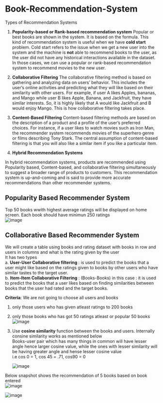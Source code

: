 # Book-Recommendation-System

Types of Recommendation Systems
1.	**Popularity-based or Rank-based recommendation system**
Popular or best books are shown in the system. It is based on the formula.
This kind of recommendation system is useful when we have **cold start** problem. Cold start refers to the issue when we get a new user into the system and the machine is **not** able to recommend books to the user, as the user did not have any historical interactions available in the dataset. In those cases, we can use a popular or rank-based recommendation system to recommend movies to the new user.

2.	**Collaborative Filtering**
The collaborative filtering method is based on gathering and analyzing data on users’ behavior. This includes the user’s online activities and predicting what they will like based on their similarity with other users.
For example, if user A likes Apples, bananas, and Mango while user B likes Apple, Banana, and Jackfruit, they have similar interests. So, it is highly likely that A would like Jackfruit and B would enjoy Mango. This is how collaborative filtering takes place.

3.	**Content-Based Filtering**
Content-based filtering methods are based on the description of a product and a profile of the user’s preferred choices. 
For instance, if a user likes to watch movies such as Iron Man, the recommender system recommends movies of the superhero genre or films describing Tony Stark. The central assumption of content-based filtering is that you will also like a similar item if you like a particular item.

4.	**Hybrid Recommendation Systems**

In hybrid recommendation systems, products are recommended using Popularity based, Content-based, and collaborative filtering simultaneously to suggest a broader range of products to customers. This recommendation system is up-and-coming and is said to provide more accurate recommendations than other recommender systems.

## Popularity Based Recommender System
Top 50 books wwith highest average ratings will be displayed on home screen. Each book should have minimun 250 ratings </br>
![image](https://github.com/ravi0dubey/Book-Recommendation-System/assets/38419795/944028b2-bf7c-451f-990b-f455b92f5e65)

## Collaborative Based Recommender System
We will create a table using books and rating dataset with books in row and users in columns and what is the rating given by the user </br>
It has two types </br>
a. **User-User Collaborative filtering** : is used to predict the books that a user might like based on the ratings given to books by other users who have similar tastes to the target user. </br>
b. **Item-Item Collaborative Filtering** : (Books-Books) in this case  : it is used to predict the books that a user likes based on finding similarities between books that the user had rated and the target books.</br>

**Criteria**: We are not going to choose all users and books
1. only those users who has given atleast ratings to 200 books </br>
2. only those books who has got 50 ratings atleast or popular 50 books </br>
![image](https://github.com/ravi0dubey/Book-Recommendation-System/assets/38419795/20678e54-aa9d-41ba-aed7-51df2f920ca5)
3. Use **cosine similarity** function between the books and users. Internally consine similarity works as mentioned below </br>
   Books-user pair which has many things in common will have lesser angle hence larger cosine value, while the ones with lesser similarity will be having greater angle and hense lesser cosine value</br>
   i.e cos 0 = 1, cos 45 = .71, cos90 = 0</br>
   
   ![image](https://github.com/ravi0dubey/Book-Recommendation-System/assets/38419795/8eb19915-1de9-4873-82d1-e782bc036d24) </br>


  Below snapshot shows the recommendation of 5 books based on book entered </br>
![image](https://github.com/ravi0dubey/Book-Recommendation-System/assets/38419795/3517ed64-ba68-4929-82ef-9d917816f36e) </br>

![image](https://github.com/ravi0dubey/Book-Recommendation-System/assets/38419795/fb8a3d61-aac9-4bdd-84b3-28fbeaf53474)


